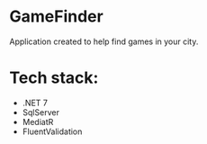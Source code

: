 # GameFinder
Application created to help find games in your city.


# Tech stack:
- .NET 7
- SqlServer
- MediatR
- FluentValidation
